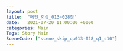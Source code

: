 ```yaml
---
layout: post
title:  "메인_회상_013~028장"
date:   2021-07-20 11:00:00 +0000
categories: Main
Tags: Story Main
SceneCode: ["scene_skip_cp013-028_q1_s10"]
---
```

